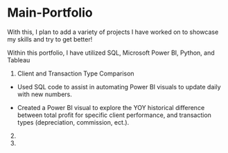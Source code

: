 # Main-Portfolio
With this, I plan to add a variety of projects I have worked on to showcase my skills and try to get better!

Within this portfolio, I have utilized SQL, Microsoft Power BI, Python, and Tableau


1. Client and Transaction Type Comparison

- Used SQL code to assist in automating Power BI visuals to update daily with new numbers.

- Created a Power BI visual to explore the YOY historical difference between total profit for specific client performance, and transaction types (depreciation, commission, ect.).

2.

3.
